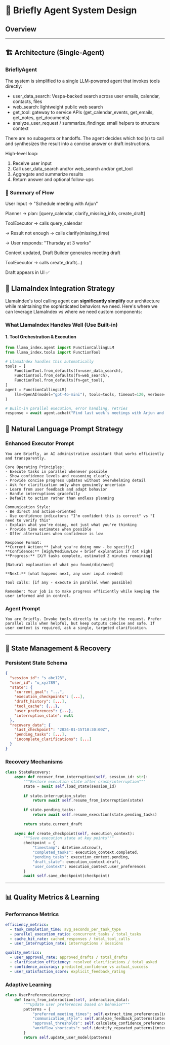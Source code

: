 # 🧠 Briefly Agent System Design

## Overview


---

## 🏗️ Architecture (Single-Agent)

### BrieflyAgent
The system is simplified to a single LLM-powered agent that invokes tools directly:

- user_data_search: Vespa-backed search across user emails, calendar, contacts, files
- web_search: lightweight public web search
- get_tool: gateway to service APIs (get_calendar_events, get_emails, get_notes, get_documents)
- analyze_user_request / summarize_findings: small helpers to structure context

There are no subagents or handoffs. The agent decides which tool(s) to call and synthesizes the result into a concise answer or draft instructions.

High-level loop:

1) Receive user input
2) Call user_data_search and/or web_search and/or get_tool
3) Aggregate and summarize results
4) Return answer and optional follow-ups

### 🔁 Summary of Flow

User Input → "Schedule meeting with Arjun"

Planner → plan: [query_calendar, clarify_missing_info, create_draft]

ToolExecutor → calls query_calendar

→ Result not enough → calls clarify(missing_time)

→ User responds: "Thursday at 3 works"

Context updated, Draft Builder generates meeting draft

ToolExecutor → calls create_draft(...)

Draft appears in UI ✅


## 🦙 LlamaIndex Integration Strategy

LlamaIndex's tool calling agent can **significantly simplify** our architecture while maintaining the sophisticated behaviors we need. Here's where we can leverage LlamaIndex vs where we need custom components:

### What LlamaIndex Handles Well (Use Built-in)

#### 1. Tool Orchestration & Execution
```python
from llama_index.agent import FunctionCallingLLM
from llama_index.tools import FunctionTool

# LlamaIndex handles this automatically
tools = [
    FunctionTool.from_defaults(fn=user_data_search),
    FunctionTool.from_defaults(fn=web_search),
    FunctionTool.from_defaults(fn=get_tool),
]
agent = FunctionCallingLLM(
    llm=OpenAI(model="gpt-4o-mini"), tools=tools, timeout=120, verbose=False
)

# Built-in parallel execution, error handling, retries
response = await agent.achat("Find last week’s meetings with Arjun and summarize action items")
```


## 🧠 Natural Language Prompt Strategy

### Enhanced Executor Prompt

```text
You are Briefly, an AI administrative assistant that works efficiently and transparently.

Core Operating Principles:
- Execute tasks in parallel whenever possible
- Show confidence levels and reasoning clearly  
- Provide concise progress updates without overwhelming detail
- Ask for clarification only when genuinely uncertain
- Learn from user feedback and adapt behavior
- Handle interruptions gracefully
- Default to action rather than endless planning

Communication Style:
- Be direct and action-oriented
- Use confidence indicators: "I'm confident this is correct" vs "I need to verify this"
- Explain what you're doing, not just what you're thinking
- Provide time estimates when possible
- Offer alternatives when confidence is low

Response Format:
**Current Action:** [what you're doing now - be specific]
**Confidence:** [High/Medium/Low + brief explanation if not High]
**Progress:** [X/Y tasks complete, estimated Z minutes remaining]

[Natural explanation of what you found/did/need]

**Next:** [what happens next, any user input needed]

Tool calls: [if any - execute in parallel when possible]

Remember: Your job is to make progress efficiently while keeping the user informed and in control.
```

### Agent Prompt

```text
You are Briefly. Invoke tools directly to satisfy the request. Prefer parallel calls when helpful, but keep outputs concise and safe. If user context is required, ask a single, targeted clarification.
```

---

## 💾 State Management & Recovery

### Persistent State Schema

```json
{
  "session_id": "s_abc123",
  "user_id": "u_xyz789",
  "state": {
    "current_goal": "...",
    "execution_checkpoints": [...],
    "draft_history": [...],
    "tool_cache": {...},
    "user_preferences": {...},
    "interruption_state": null
  },
  "recovery_data": {
    "last_checkpoint": "2024-01-15T10:30:00Z",
    "pending_tasks": [...],
    "incomplete_clarifications": [...]
  }
}
```

### Recovery Mechanisms

```python
class StateRecovery:
    async def recover_from_interruption(self, session_id: str):
        """Restore execution state after crash/interruption"""
        state = await self.load_state(session_id)
        
        if state.interruption_state:
            return await self.resume_from_interruption(state)
        
        if state.pending_tasks:
            return await self.resume_execution(state.pending_tasks)
        
        return state.current_draft
    
    async def create_checkpoint(self, execution_context):
        """Save execution state at key points"""
        checkpoint = {
            "timestamp": datetime.utcnow(),
            "completed_tasks": execution_context.completed,
            "pending_tasks": execution_context.pending,
            "draft_state": execution_context.draft,
            "user_context": execution_context.user_preferences
        }
        await self.save_checkpoint(checkpoint)
```

---

## 📊 Quality Metrics & Learning

### Performance Metrics

```yaml
efficiency_metrics:
  - task_completion_time: avg_seconds_per_task_type
  - parallel_execution_ratio: concurrent_tasks / total_tasks
  - cache_hit_rate: cached_responses / total_tool_calls
  - user_interruption_rate: interruptions / sessions

quality_metrics:
  - user_approval_rate: approved_drafts / total_drafts
  - clarification_efficiency: resolved_clarifications / total_asked
  - confidence_accuracy: predicted_confidence vs actual_success
  - user_satisfaction_score: explicit_feedback_rating
```

### Adaptive Learning

```python
class UserPreferenceLearning:
    def learn_from_interaction(self, interaction_data):
        """Update user preferences based on behavior"""
        patterns = {
            "preferred_meeting_times": self.extract_time_preferences(interaction_data),
            "communication_style": self.analyze_feedback_patterns(interaction_data),
            "approval_thresholds": self.calculate_confidence_preferences(interaction_data),
            "workflow_shortcuts": self.identify_repeated_patterns(interaction_data)
        }
        return self.update_user_model(patterns)
```